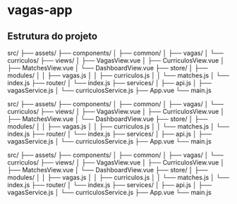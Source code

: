 # vagas-app
## Estrutura do projeto

src/
├── assets/
├── components/
│   ├── common/
│   ├── vagas/
│   └── curriculos/
├── views/
│   ├── VagasView.vue
│   ├── CurriculosView.vue
│   ├── MatchesView.vue
│   └── DashboardView.vue
├── store/
│   ├── modules/
│   │   ├── vagas.js
│   │   ├── curriculos.js
│   │   └── matches.js
│   └── index.js
├── router/
│   └── index.js
├── services/
│   ├── api.js
│   ├── vagasService.js
│   └── curriculosService.js
├── App.vue
└── main.js

src/
├── assets/
├── components/
│   ├── common/
│   ├── vagas/
│   └── curriculos/
├── views/
│   ├── VagasView.vue
│   ├── CurriculosView.vue
│   ├── MatchesView.vue
│   └── DashboardView.vue
├── store/
│   ├── modules/
│   │   ├── vagas.js
│   │   ├── curriculos.js
│   │   └── matches.js
│   └── index.js
├── router/
│   └── index.js
├── services/
│   ├── api.js
│   ├── vagasService.js
│   └── curriculosService.js
├── App.vue
└── main.js

src/
├── assets/
├── components/
│   ├── common/
│   ├── vagas/
│   └── curriculos/
├── views/
│   ├── VagasView.vue
│   ├── CurriculosView.vue
│   ├── MatchesView.vue
│   └── DashboardView.vue
├── store/
│   ├── modules/
│   │   ├── vagas.js
│   │   ├── curriculos.js
│   │   └── matches.js
│   └── index.js
├── router/
│   └── index.js
├── services/
│   ├── api.js
│   ├── vagasService.js
│   └── curriculosService.js
├── App.vue
└── main.js
